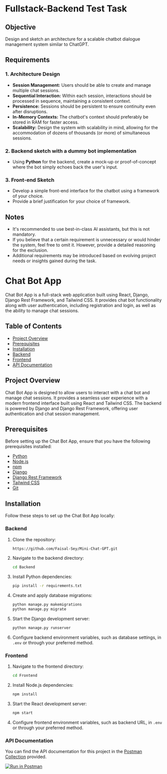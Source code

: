 # Fullstack-Backend Test Task

## Objective
Design and sketch an architecture for a scalable chatbot dialogue management system similar to ChatGPT.

## Requirements

### 1. Architecture Design
- **Session Management:** Users should be able to create and manage multiple chat sessions.
- **Sequential Interaction:** Within each session, interactions should be processed in sequence, maintaining a consistent context.
- **Persistence:** Sessions should be persistent to ensure continuity even after disruptions.
- **In-Memory Contexts:** The chatbot's context should preferably be stored in RAM for faster access.
- **Scalability:** Design the system with scalability in mind, allowing for the accommodation of dozens of thousands (or more) of simultaneous sessions.

### 2. Backend sketch with a dummy bot implementation
- Using **Python** for the backend, create a mock-up or proof-of-concept where the bot simply echoes back the user's input.

### 3. Front-end Sketch
- Develop a simple front-end interface for the chatbot using a framework of your choice.
- Provide a brief justification for your choice of framework.

## Notes
- It's recommended to use best-in-class AI assistants, but this is not mandatory.
- If you believe that a certain requirement is unnecessary or would hinder the system, feel free to omit it. However, provide a detailed reasoning for the exclusion.
- Additional requirements may be introduced based on evolving project needs or insights gained during the task.


# Chat Bot App

Chat Bot App is a full-stack web application built using React, Django, Django Rest Framework, and Tailwind CSS. It provides chat bot functionality along with user authentication, including registration and login, as well as the ability to manage chat sessions.

## Table of Contents

- [Project Overview](#project-overview)
- [Prerequisites](#prerequisites)
- [Installation](#installation)
- [Backend](#backend)
- [Frontend](#frontend)
- [API Documentation](#api-documentation)


## Project Overview

Chat Bot App is designed to allow users to interact with a chat bot and manage chat sessions. It provides a seamless user experience with a modern frontend interface built using React and Tailwind CSS. The backend is powered by Django and Django Rest Framework, offering user authentication and chat session management.

## Prerequisites

Before setting up the Chat Bot App, ensure that you have the following prerequisites installed:

- [Python](https://www.python.org/downloads/)
- [Node.js](https://nodejs.org/)
- [npm](https://www.npmjs.com/)
- [Django](https://www.djangoproject.com/download/)
- [Django Rest Framework](https://www.django-rest-framework.org/#installation)
- [Tailwind CSS](https://tailwindcss.com/docs/installation)
- [Git](https://git-scm.com/)

## Installation

Follow these steps to set up the Chat Bot App locally:

### Backend

1. Clone the repository:

   ```bash
   https://github.com/Faisal-Sey/Mini-Chat-GPT.git
   ```

2. Navigate to the backend directory:

   ```bash
   cd Backend
   ```

3. Install Python dependencies:

   ```bash
   pip install -r requirements.txt
   ```

4. Create and apply database migrations:

   ```bash
   python manage.py makemigrations
   python manage.py migrate
   ```

5. Start the Django development server:

   ```bash
   python manage.py runserver
   ```

6. Configure backend environment variables, such as database settings, in `.env` or through your preferred method.

### Frontend

1. Navigate to the frontend directory:

   ```bash
   cd Frontend
   ```

2. Install Node.js dependencies:

   ```bash
   npm install
   ```

3. Start the React development server:

   ```bash
   npm start
   ```
4. Configure frontend environment variables, such as backend URL, in `.env` or through your preferred method.

### API Documentation

You can find the API documentation for this project in the [Postman Collection](https://documenter.getpostman.com/view/12600570/2s9YBxYFc7) provided.

[![Run in Postman](https://run.pstmn.io/button.svg)](https://documenter.getpostman.com/view/12600570/2s9YBxYFc7)
